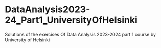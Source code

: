 # DataAnalysis2023-24_Part1_UniversityOfHelsinki
Solutions of the exercises Of Data Analysis 2023-2024 part 1 course by University of Helsinki
